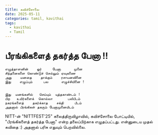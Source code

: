 ```yaml
---
title: கவிச்சோலை
date: 2025-05-11
categories: tamil, kavithai
tags:
  - kavithai
  - Tamil
---
```


# பீரங்கிகளைத் தகர்த்த பேனா !!

```
எழுத்தாளனின்    ஓர்     பேனா      முனை
சிந்தனைகளை கொண்டுச் செல்லும் ஏவுகணை 
அது    மனதை    தாக்கும்    ரசாயனவினை
இது    எழுப்பும்     பல      எழுச்சியினை !


இது  மனங்களில்   செய்யும்  யுத்தகாண்டம் !
பிற   உயிர்களைக்  கொல்லா       பலிபீடம்
நகரங்களைத்    தகர்க்காத    சக்தி     பீடம்
அதனால் பீரங்கிகள் தகரும் பேனாமுனையிடம்

```

NITT-ன் "NITTFEST'25" கலைத்திருவிழாவில், கவிச்சோலை போட்டியில், "பீரங்கிகளைத் தகர்த்த பேனா" என்ற தலைப்பிற்காக எழுதப்பட்டது. என்னுடைய முதல் கவிதை :) அதனால் பரிசு
எதுவும் பெறவில்லை. 

